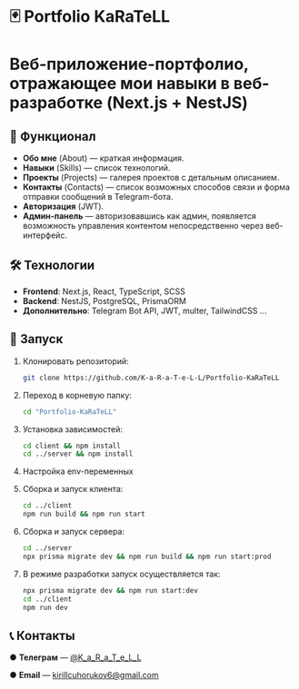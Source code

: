 # 🃏 Portfolio KaRaTeLL

# Веб-приложение-портфолио, отражающее мои навыки в веб-разработке (Next.js + NestJS)

## 📌 Функционал  

- **Обо мне** (About) — краткая информация.  
- **Навыки** (Skills) — список технологий.  
- **Проекты** (Projects) — галерея проектов с детальным описанием.  
- **Контакты** (Contacts) — список возможных способов связи и форма отправки сообщений в Telegram-бота.  
- **Авторизация** (JWT).
- **Админ-панель** — авторизовавшись как админ, появляется возможность управления контентом непосредственно через веб-интерфейс.

## 🛠️ Технологии  

- **Frontend**: Next.js, React, TypeScript, SCSS  
- **Backend**: NestJS, PostgreSQL, PrismaORM  
- **Дополнительно**: Telegram Bot API, JWT, multer, TailwindCSS ...

## 🚀 Запуск

1. Клонировать репозиторий:  
   ```bash
   git clone https://github.com/K-a-R-a-T-e-L-L/Portfolio-KaRaTeLL

2. Переход в корневую папку:
   ```bash
   cd "Portfolio-KaRaTeLL"

3. Установка зависимостей:
   ```bash
   cd client && npm install
   cd ../server && npm install

4. Настройка env-переменных

5. Сборка и запуск клиента:
   ```bash
   cd ../client
   npm run build && npm run start

6. Сборка и запуск сервера:
   ```bash
   cd ../server
   npx prisma migrate dev && npm run build && npm run start:prod

7. В режиме разработки запуск осуществляется так:
   ```bash
   npx prisma migrate dev && npm run start:dev
   cd ../client
   npm run dev

## 📞 Контакты
   ● **Телеграм** — [@K_a_R_a_T_e_L_L](https://t.me/K_a_R_a_T_e_L_L)
   
   ● **Email** — kirillcuhorukov6@gmail.com
